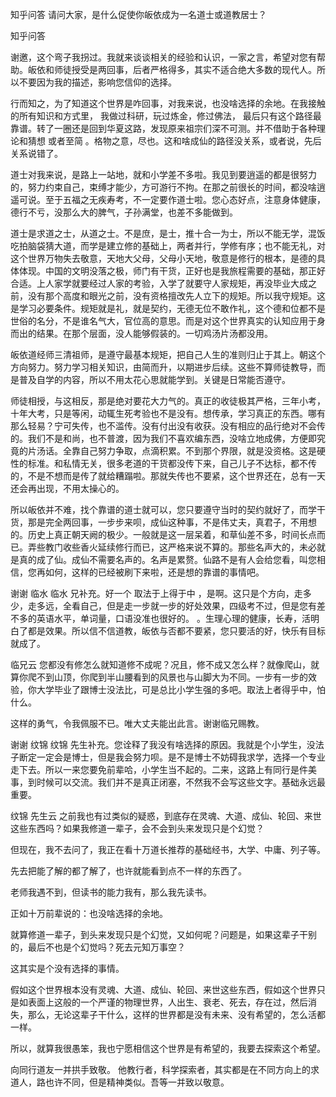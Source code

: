  
 知乎问答 请问大家，是什么促使你皈依成为一名道士或道教居士？ 
 
 
 
 
 
 知乎问答 
 
 

 

 谢邀，这个弯子我拐过。我就来谈谈相关的经验和认识，一家之言，希望对您有帮助。皈依和师徒授受是两回事，后者严格得多，其实不适合绝大多数的现代人。所以不要因为我的描述，影响您信仰的选择。

 

 行而知之，为了知道这个世界是咋回事，对我来说，也没啥选择的余地。在我接触的所有知识和方式里， 我做过科研，玩过炼金，修过佛法， 最后只有这个路径最靠谱。转了一圈还是回到华夏这路，发现原来祖宗们深不可测。并不借助于各种理论和猜想 或者至简 。格物之意，尽也。这和啥成仙的路径没关系，或者说，先后关系说错了。

 

 道士对我来说，是路上一站地，就和小学差不多啦。我见到要逍遥的都是很努力的，努力约束自己，束缚才能少，方可游行不拘。在那之前很长的时间，都没啥逍遥可说。至于五福之无疾寿考，不一定要作道士啦。您心态好点，注意身体健康，德行不亏，没那么大的脾气，子孙满堂，也差不多能做到。

 

 道士是求道之士，从道之士。不是庶，是士，推十合一为士，所以不能无学，混饭吃拍脑袋猜大道，而学是建立修的基础上，两者并行，学修有序；也不能无礼，对这个世界万物失去敬意，天地大父母，父母小天地，敬意是修行的根本，是德的具体体现。中国的文明没落之极，师门有干货，正好也是我旅程需要的基础，那正好合适。上人家学就要经过人家的考验，入学了就要守人家规矩，再没毕业大成之前，没有那个高度和眼光之前，没有资格擅改先人立下的规矩。所以我守规矩。这是学习必要条件。规矩就是礼，就是契约，无德无位不敢作礼，这个德和位都不是世俗的名分，不是谁名气大，官位高的意思。而是对这个世界真实的认知应用于身而出的结果。在那个层面，没人能够假装的。一切鸡汤片汤都没用。

 

 皈依道经师三清祖师，是遵守最基本规矩，把自己人生的准则归止于其上。朝这个方向努力。努力学习相关知识，由简而升，以期进步后续。这些不算师徒教导，而是普及自学的内容，所以不用太花心思就能学到。关键是日常能否遵守。

 

 师徒相授，与这相反，那是绝对要花大力气的。真正的收徒极其严格，三年小考，十年大考，只是等闲，动辄生死考验也不是没有。想传承，学习真正的东西。哪有那么轻易？宁可失传，也不滥传。没有付出没有收获。没有相应的品行绝对不会传的。我们不是和尚，也不普渡，因为我们不喜欢编东西，没啥立地成佛，方便即究竟的片汤话。全靠自己努力争取，点滴积累。不到那个界限，就是没资格。这是硬性的标准。和私情无关，很多老道的干货都没传下来，自己儿子不达标，都不传的，不是不想而是传了就给糟蹋啦。那就失传也不要紧，这个世界还在，总有一天还会再出现，不用太操心的。 

 

 所以皈依并不难，找个靠谱的道士就可以，您只要遵守当时的契约就好了，而学干货，那是完全两回事，一步步来呗，成仙这种事，不是伟丈夫，真君子，不用想的。历史上真正朝天阙的极少。一般就是这一层呆着，和草仙差不多，时间长点而已。弄些教门收些香火延续修行而已，这严格来说不算的。那些名声大的，未必就是真的成了仙。成仙不需要名声的。名声是累赘。仙路不是有人会给您看，叫您相信，您再如何，这样的已经被刷下来啦，还是想的靠谱的事情吧。 

 

 

 谢谢 临水 临水 兄补充。好一个 取法于上得于中 ，是啊。这只是个方向，走多少，走多远，全看自己，但是走一步就一步的好处效果，四级考不过，但是您有差不多的英语水平，单词量，口语没准也很好的。 。生理心理的健康，长寿，活明白了都是效果。所以信不信道教，皈依与否都不要紧，您只要活的好，快乐有目标就成了。

 

 临兄云 您都没有修怎么就知道修不成呢？况且，修不成又怎么样？就像爬山，就算你爬不到山顶，你爬到半山腰看到的风景也与山脚大为不同。一步有一步的效验，你大学毕业了跟博士没法比，可是总比小学生强的多吧。取法上者得乎中，怕什么。 

 

 这样的勇气，令我佩服不已。唯大丈夫能出此言。谢谢临兄赐教。

 

 谢谢 纹锦 纹锦 先生补充。您诠释了我没有啥选择的原因。我就是个小学生，没法子断定一定会是博士，但是我会努力呗。是不是博士不妨碍我求学，选择一个专业走下去。所以一来您要免前辈哈，小学生当不起的。二来，这路上有同行是件美事，到时候可以交流。我们并不是真正闭塞，不然我不会写这些文字。基础永远最重要。 

 

 纹锦 先生云 之前我也有过类似的疑惑，到底存在灵魂、大道、成仙、轮回、来世这些东西吗？如果我修道一辈子，会不会到头来发现只是个幻觉？

 

 但现在，我不去问了，我正在看十万道长推荐的基础经书，大学、中庸、列子等。

 先去把能了解的都了解了，也许就能看到点不一样的东西了。

 老师我遇不到，但读书的能力我有，那么我先读书。

 正如十万前辈说的：也没啥选择的余地。 

 就算修道一辈子，到头来发现只是个幻觉，又如何呢？问题是，如果这辈子干别的，最后不也是个幻觉吗？死去元知万事空？

 这其实是个没有选择的事情。

 假如这个世界根本没有灵魂、大道、成仙、轮回、来世这些东西，假如这个世界只是如表面上这般的一个严谨的物理世界，人出生、衰老、死去，存在过，然后消失，那么，无论这辈子干什么，这样的世界都是没有未来、没有希望的，怎么活都一样。

 所以，就算我很愚笨，我也宁愿相信这个世界是有希望的，我要去探索这个希望。 

 

 向同行道友一并拱手致敬。 他教行者，科学探索者，其实都是在不同方向上的求道人，路也许不同，但是精神类似。吾等一并致以敬意。 